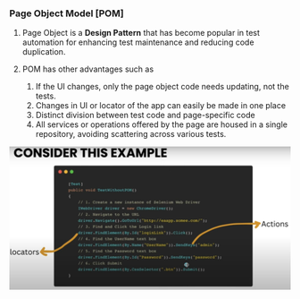 ﻿### Page Object Model [POM]

1. Page Object is a **Design Pattern** that has become popular in test
automation for enhancing test maintenance and reducing code
duplication.


2. POM has other advantages such as
	1. If the UI changes, only the page object code needs updating, not the
tests.
	2. Changes in UI or locator of the app can easily be made in one place
	3. Distinct division between test code and page-specific code
	4. All services or operations offered by the page are housed in a single
repository, avoiding scattering across various tests.

![Testcase without POM](./resources/POM_1.png)
